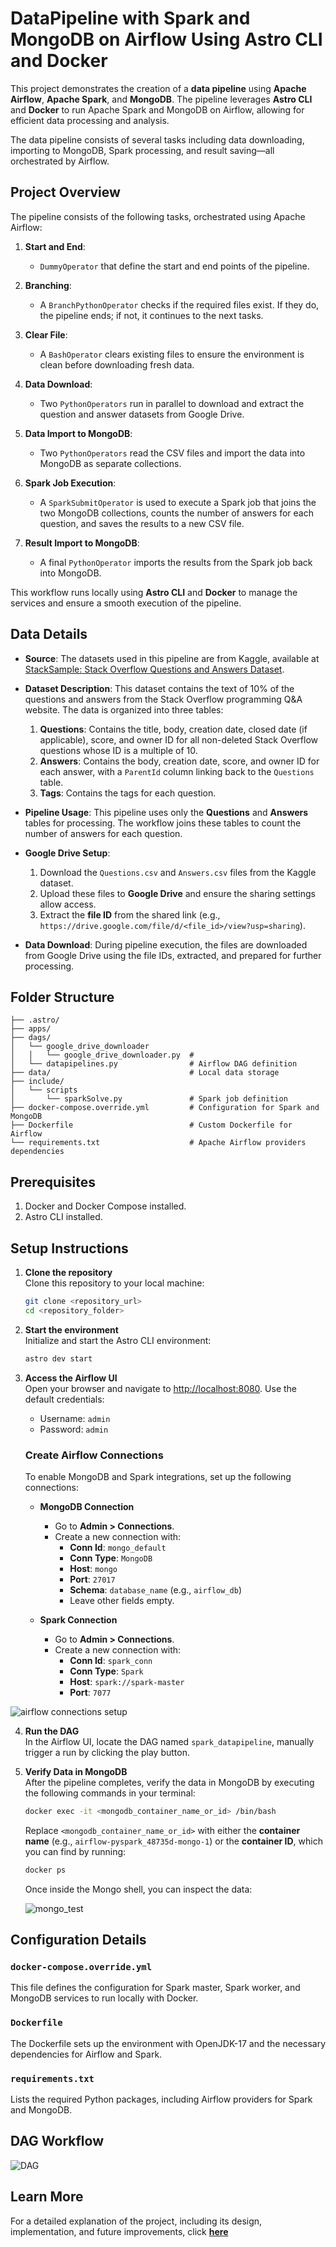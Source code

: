# DataPipeline with Spark and MongoDB on Airflow Using Astro CLI and Docker

This project demonstrates the creation of a **data pipeline** using **Apache Airflow**, **Apache Spark**, and **MongoDB**. The pipeline leverages **Astro CLI** and **Docker** to run Apache Spark and MongoDB on Airflow, allowing for efficient data processing and analysis.

The data pipeline consists of several tasks including data downloading, importing to MongoDB, Spark processing, and result saving—all orchestrated by Airflow.

## Project Overview

The pipeline consists of the following tasks, orchestrated using Apache Airflow:

1. **Start and End**:

   - `DummyOperator` that define the start and end points of the pipeline.

2. **Branching**:

   - A `BranchPythonOperator` checks if the required files exist. If they do, the pipeline ends; if not, it continues to the next tasks.

3. **Clear File**:

   - A `BashOperator` clears existing files to ensure the environment is clean before downloading fresh data.

4. **Data Download**:

   - Two `PythonOperators` run in parallel to download and extract the question and answer datasets from Google Drive.

5. **Data Import to MongoDB**:

   - Two `PythonOperators` read the CSV files and import the data into MongoDB as separate collections.

6. **Spark Job Execution**:

   - A `SparkSubmitOperator` is used to execute a Spark job that joins the two MongoDB collections, counts the number of answers for each question, and saves the results to a new CSV file.

7. **Result Import to MongoDB**:
   - A final `PythonOperator` imports the results from the Spark job back into MongoDB.

This workflow runs locally using **Astro CLI** and **Docker** to manage the services and ensure a smooth execution of the pipeline.

## Data Details

- **Source**: The datasets used in this pipeline are from Kaggle, available at [StackSample: Stack Overflow Questions and Answers Dataset](https://www.kaggle.com/datasets/stackoverflow/stacksample/data).
- **Dataset Description**: This dataset contains the text of 10% of the questions and answers from the Stack Overflow programming Q&A website. The data is organized into three tables:

  1. **Questions**: Contains the title, body, creation date, closed date (if applicable), score, and owner ID for all non-deleted Stack Overflow questions whose ID is a multiple of 10.
  2. **Answers**: Contains the body, creation date, score, and owner ID for each answer, with a `ParentId` column linking back to the `Questions` table.
  3. **Tags**: Contains the tags for each question.

- **Pipeline Usage**: This pipeline uses only the **Questions** and **Answers** tables for processing. The workflow joins these tables to count the number of answers for each question.

- **Google Drive Setup**:

  1. Download the `Questions.csv` and `Answers.csv` files from the Kaggle dataset.
  2. Upload these files to **Google Drive** and ensure the sharing settings allow access.
  3. Extract the **file ID** from the shared link (e.g., `https://drive.google.com/file/d/<file_id>/view?usp=sharing`).

- **Data Download**: During pipeline execution, the files are downloaded from Google Drive using the file IDs, extracted, and prepared for further processing.

## Folder Structure

```
├── .astro/
├── apps/
├── dags/
│   └── google_drive_downloader
│   │   └── google_drive_downloader.py  #
│   └── datapipelines.py                # Airflow DAG definition
├── data/                               # Local data storage
├── include/
│   └── scripts
│       └── sparkSolve.py               # Spark job definition
├── docker-compose.override.yml         # Configuration for Spark and MongoDB
├── Dockerfile                          # Custom Dockerfile for Airflow
└── requirements.txt                    # Apache Airflow providers dependencies
```

## Prerequisites

1. Docker and Docker Compose installed.
2. Astro CLI installed.

## Setup Instructions

1. **Clone the repository**  
   Clone this repository to your local machine:

   ```bash
   git clone <repository_url>
   cd <repository_folder>
   ```

2. **Start the environment**  
   Initialize and start the Astro CLI environment:

   ```bash
   astro dev start
   ```

3. **Access the Airflow UI**  
   Open your browser and navigate to [http://localhost:8080](http://localhost:8080). Use the default credentials:

   - Username: `admin`
   - Password: `admin`

   ### Create Airflow Connections

   To enable MongoDB and Spark integrations, set up the following connections:

   - **MongoDB Connection**

     - Go to **Admin > Connections**.
     - Create a new connection with:
       - **Conn Id**: `mongo_default`
       - **Conn Type**: `MongoDB`
       - **Host**: `mongo`
       - **Port**: `27017`
       - **Schema**: `database_name` (e.g., `airflow_db`)
       - Leave other fields empty.

   - **Spark Connection**
     - Go to **Admin > Connections**.
     - Create a new connection with:
       - **Conn Id**: `spark_conn`
       - **Conn Type**: `Spark`
       - **Host**: `spark://spark-master`
       - **Port**: `7077`

![airflow connections setup](/src/images/connections.png)

4. **Run the DAG**  
   In the Airflow UI, locate the DAG named `spark_datapipeline`, manually trigger a run by clicking the play button.

5. **Verify Data in MongoDB**  
   After the pipeline completes, verify the data in MongoDB by executing the following commands in your terminal:

   ```bash
   docker exec -it <mongodb_container_name_or_id> /bin/bash
   ```

   Replace `<mongodb_container_name_or_id>` with either the **container name** (e.g., `airflow-pyspark_48735d-mongo-1`) or the **container ID**, which you can find by running:

   ```bash
   docker ps
   ```

   Once inside the Mongo shell, you can inspect the data:

   ![mongo_test](/src/images/mongosh.png)

## Configuration Details

### `docker-compose.override.yml`

This file defines the configuration for Spark master, Spark worker, and MongoDB services to run locally with Docker.

### `Dockerfile`

The Dockerfile sets up the environment with OpenJDK-17 and the necessary dependencies for Airflow and Spark.

### `requirements.txt`

Lists the required Python packages, including Airflow providers for Spark and MongoDB.

## DAG Workflow

![DAG](/src/images/dag.png)

## Learn More

For a detailed explanation of the project, including its design, implementation, and future improvements, click **[here](https://your-blog-link.com)**
